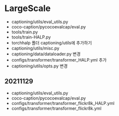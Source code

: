 # LargeScale
- captioning/utils/eval_utils.py
- coco-caption/pycocoevalcap/eval.py
- tools/train.py
- tools/train-HALP.py
- torchhalp 폴더 captioning/utils에 추가하기
- captioning/utils/misc.py
- captioning/data/dataloader.py 변경
- configs/transformer/transformer_HALP.yml 추가
- captioning/utils/opts.py 변경

## 20211129
- captioning/utils/eval_utils.py
- coco-caption/pycocoevalcap/eval.py
- configs/transformer/transformer_flickr8k_HALP.yml
- configs/transformer/transformer_flickr8k.yml
